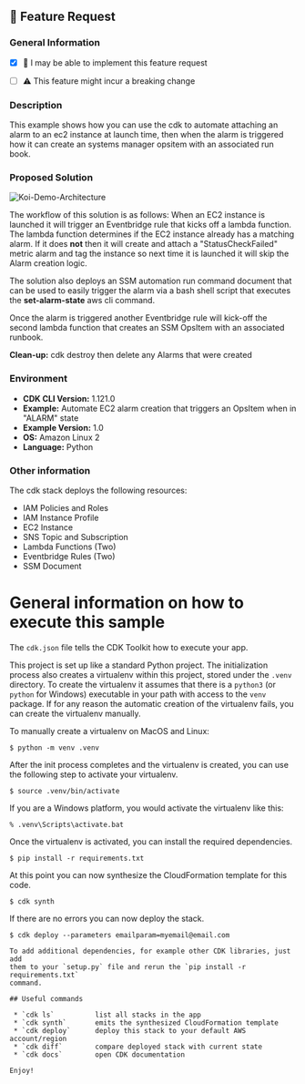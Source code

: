 ## :rocket: Feature Request

### General Information
<!--
Check the box below (with an X) if you are able and willing to propose an
implementation for the requested feature. This does not imply a commitment from
you to actually do it!
-->
* [x] :wave: I may be able to implement this feature request
<!--
Check the box below (with an X) if you think this feature might result in a
breaking change (this requiring a major version bump when released). If unsure,
please leave the box un-checked.
-->
* [ ] :warning: This feature might incur a breaking change 

### Description
This example shows how you can use the cdk to automate attaching an alarm to an ec2 instance at launch time, then when the alarm is triggered how it can create an systems manager opsitem with an associated run book.   


### Proposed Solution

![Koi-Demo-Architecture](https://user-images.githubusercontent.com/70331690/132078565-c8da7a48-7701-48c7-a9c6-a98c42a6dfed.png)


The workflow of this solution is as follows:  When an EC2 instance is launched it will trigger an Eventbridge rule that kicks off a lambda function.  The lambda function determines if the EC2 instance already has a matching alarm.  If it does **not** then it will create and attach a "StatusCheckFailed" metric alarm and tag the instance so next time it is launched it will skip the Alarm creation logic.  

The solution also deploys an SSM automation run command document that can be used to easily trigger the alarm via a bash 
shell script that executes the **set-alarm-state** aws cli command.  

Once the alarm is triggered another Eventbridge rule will kick-off the second lambda function that creates an SSM OpsItem with an associated runbook.  

**Clean-up:** cdk destroy then delete any Alarms that were created 

### Environment

  - **CDK CLI Version:** 1.121.0 
  - **Example:** Automate EC2 alarm creation that triggers an OpsItem when in "ALARM" state
  - **Example Version:** 1.0
  - **OS:** Amazon Linux 2
  - **Language:** Python


### Other information 
The cdk stack deploys the following resources:
 - IAM Policies and Roles
 - IAM Instance Profile
 - EC2 Instance
 - SNS Topic and Subscription
 - Lambda Functions (Two)
 - Eventbridge Rules (Two)
 - SSM Document

# General information on how to execute this sample

The `cdk.json` file tells the CDK Toolkit how to execute your app.

This project is set up like a standard Python project.  The initialization
process also creates a virtualenv within this project, stored under the `.venv`
directory.  To create the virtualenv it assumes that there is a `python3`
(or `python` for Windows) executable in your path with access to the `venv`
package. If for any reason the automatic creation of the virtualenv fails,
you can create the virtualenv manually.

To manually create a virtualenv on MacOS and Linux:

```
$ python -m venv .venv
```

After the init process completes and the virtualenv is created, you can use the following
step to activate your virtualenv.

```
$ source .venv/bin/activate
```

If you are a Windows platform, you would activate the virtualenv like this:

```
% .venv\Scripts\activate.bat
```

Once the virtualenv is activated, you can install the required dependencies.

```
$ pip install -r requirements.txt
```

At this point you can now synthesize the CloudFormation template for this code.

```
$ cdk synth
```

If there are no errors you can now deploy the stack.

```
$ cdk deploy --parameters emailparam=myemail@email.com

To add additional dependencies, for example other CDK libraries, just add
them to your `setup.py` file and rerun the `pip install -r requirements.txt`
command.

## Useful commands

 * `cdk ls`          list all stacks in the app
 * `cdk synth`       emits the synthesized CloudFormation template
 * `cdk deploy`      deploy this stack to your default AWS account/region
 * `cdk diff`        compare deployed stack with current state
 * `cdk docs`        open CDK documentation

Enjoy!
